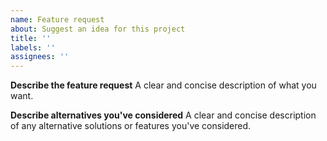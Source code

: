 ```yaml
---
name: Feature request
about: Suggest an idea for this project
title: ''
labels: ''
assignees: ''
---
```


**Describe the feature request**
A clear and concise description of what you want.

**Describe alternatives you've considered**
A clear and concise description of any alternative solutions or features you've considered.
